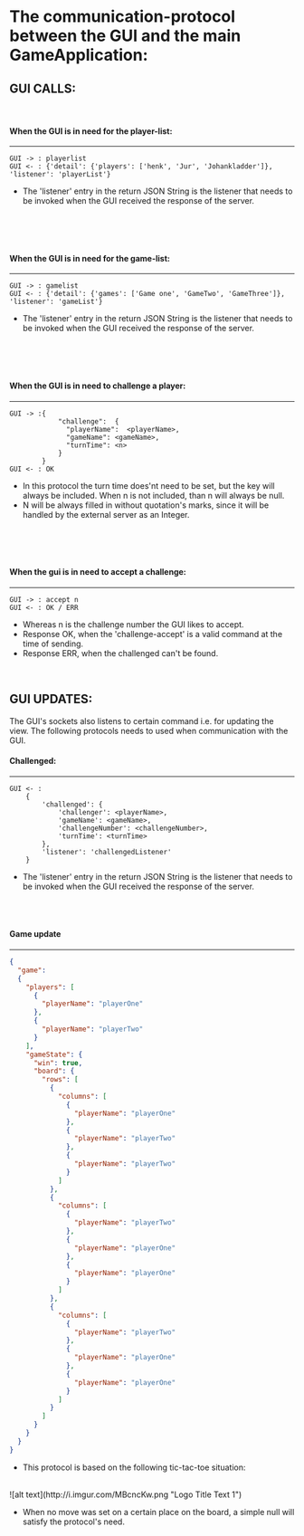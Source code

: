 The communication-protocol between the GUI and the main GameApplication:
=====



GUI CALLS:
---

<br>

#### When the GUI is in need for the player-list:

-----
```
GUI -> : playerlist
GUI <- : {'detail': {'players': ['henk', 'Jur', 'Johankladder']}, 'listener': 'playerList'}
```
- The 'listener' entry in the return JSON String is the listener that needs to be invoked when
the GUI received the response of the server.

<br>
<br>
<br>


#### When the GUI is in need for the game-list:

---
```
GUI -> : gamelist
GUI <- : {'detail': {'games': ['Game one', 'GameTwo', 'GameThree']}, 'listener': 'gameList'}
```
- The 'listener' entry in the return JSON String is the listener that needs to be invoked when
the GUI received the response of the server.
<br>
<br>
<br>


#### When the GUI is in need to challenge a player:

---
```
GUI -> :{
            "challenge":  {
              "playerName":  <playerName>,
              "gameName": <gameName>,
              "turnTime": <n>
            }
        }
GUI <- : OK
```
- In this protocol the turn time does'nt need to be set, but the key will always be included.
When n is not included, than n will always be null.
- N will be always filled in without quotation's marks, since it will be handled by the external
server as an Integer.

<br>
<br>
<br>


#### When the gui is in need to accept a challenge:

---

```
GUI -> : accept n
GUI <- : OK / ERR
```

- Whereas n is the challenge number the GUI likes to accept.
- Response OK, when the 'challenge-accept' is a valid command at the time of sending.
- Response ERR, when the challenged can't be found.

<br>

GUI UPDATES:
-----

The GUI's sockets also listens to certain command i.e. for updating the view. The
following protocols needs to used when communication with the GUI.

#### Challenged:

---

```
GUI <- :
    {
        'challenged': {
            'challenger': <playerName>,
            'gameName': <gameName>,
            'challengeNumber': <challengeNumber>,
            'turnTime': <turnTime>
        },
        'listener': 'challengedListener'
    }

```

- The 'listener' entry in the return JSON String is the listener that needs to be invoked when
the GUI received the response of the server.


<br>
<br>

#### Game update

---
```json
{
  "game":
  {
    "players": [
      {
        "playerName": "playerOne"
      },
      {
        "playerName": "playerTwo"
      }
    ],
    "gameState": {
      "win": true,
      "board": {
        "rows": [
          {
            "columns": [
              {
                "playerName": "playerOne"
              },
              {
                "playerName": "playerTwo"
              },
              {
                "playerName": "playerTwo"
              }
            ]
          },
          {
            "columns": [
              {
                "playerName": "playerTwo"
              },
              {
                "playerName": "playerOne"
              },
              {
                "playerName": "playerOne"
              }
            ]
          },
          {
            "columns": [
              {
                "playerName": "playerTwo"
              },
              {
                "playerName": "playerOne"
              },
              {
                "playerName": "playerOne"
              }
            ]
          }
        ]
      }
    }
  }
}
```

- This protocol is based on the following tic-tac-toe situation:
<br>
![alt text](http://i.imgur.com/MBcncKw.png "Logo Title Text 1")

- When no move was set on a certain place on the board, a simple null will satisfy
 the protocol's need.
